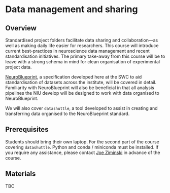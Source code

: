 # Data management and sharing

## Overview

Standardised project folders facilitate data sharing and collaboration—as well as making daily life easier for researchers. This course will introduce current best-practices in neuroscience data management and recent standardisation initiatives.
The primary take-away from this course will be to leave with a strong schema in mind for clean organisation of experimental project data. 

[NeuroBlueprint](https://neuroblueprint.neuroinformatics.dev/), a specification developed here at the SWC to aid standardisation of datasets across the institute, will be covered in detail. 
Familiarity with NeuroBlueprint will also be beneficial in that all analysis pipelines the NIU develop will be designed to work with data organised to NeuroBlueprint. 

We will also cover `datashuttle`, a tool developed to assist in creating and transferring data organised to the NeuroBlueprint standard.

## Prerequisites
Students should bring their own laptop. For the second part of the course covering `datashuttle`. Python and conda / miniconda must be installed. 
If you require any assistance, please contact <a href="mailto:j.ziminski@ucl.ac.uk?subject=SWC/GCNU Software Skills">Joe Ziminski</a> in advance of the course.

## Materials
TBC